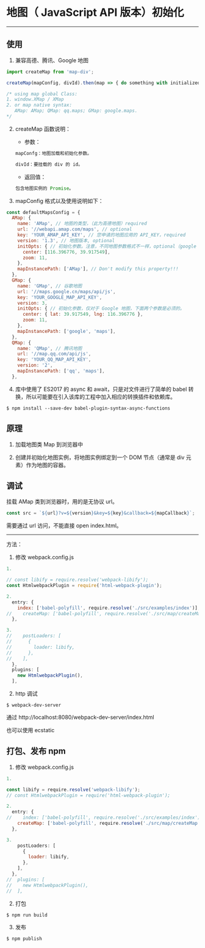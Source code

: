 # 地图（ JavaScript API 版本）初始化
---

## 使用

1. 兼容高德、腾讯、Google 地图

```js
import createMap from 'map-div';

createMap(mapConfig, divId).then(map => { do something with initialized map instance });

/* using map global Class: 
1. window.XMap / XMap
2. or map native syntax:
   AMap: AMap; QMap: qq.maps; GMap: google.maps.
*/
```

2. createMap 函数说明：

    - 参数：
    ```js
    mapConfg：地图加载和初始化参数。

    divId：要挂载的 div 的 id。
    ```

    - 返回值：
    ```js
    包含地图实例的 Promise。
    ```

3. mapConfig 格式以及使用说明如下：
```js
const defaultMapsConfig = {
  AMap: {
    name: 'AMap', // 地图的类型，（此为高德地图）required
    url: '//webapi.amap.com/maps', // optional
    key: 'YOUR_AMAP_API_KEY', // 您申请的地图应用的 API_KEY，required
    version: '1.3', // 地图版本, optional
    initOpts: { // 初始化参数。注意，不同地图参数格式不一样，optional（google 地图 required）
      center: [116.396776, 39.917549],
      zoom: 11,
    },
    mapInstancePath: ['AMap'], // Don't modify this property!!!
  },
  GMap: {
    name: 'GMap', // 谷歌地图
    url: '//maps.google.cn/maps/api/js',
    key: 'YOUR_GOOGLE_MAP_API_KEY',
    version: 3,
    initOpts: { // 初始化参数，仅对于 Google 地图，下面两个参数是必须的。
      center: { lat: 39.917549, lng: 116.396776 },
      zoom: 11,
    },
    mapInstancePath: ['google', 'maps'],
  },
  QMap: {
    name: 'QMap', // 腾讯地图
    url: '//map.qq.com/api/js',
    key: 'YOUR_QQ_MAP_API_KEY',
    version: '2',
    mapInstancePath: ['qq', 'maps'],
  },
```

4. 库中使用了 ES2017 的 async 和 await，只是对文件进行了简单的 babel 转换，所以可能要在引入该库的工程中加入相应的转换插件和依赖库。

```console
$ npm install --save-dev babel-plugin-syntax-async-functions
```

## 原理

1. 加载地图类 Map 到浏览器中

2. 创建并初始化地图实例，将地图实例绑定到一个 DOM 节点（通常是 div 元素）作为地图的容器。

## 调试 

挂载 AMap 类到浏览器时，用的是无协议 url。

```js
const src = `${url}?v=${version}&key=${key}&callback=${mapCallback}`;
```

需要通过 url 访问，不能直接 open index.html。

---

方法：

1. 修改 webpack.config.js 

```js
1. 

// const libify = require.resolve('webpack-libify');
const HtmlwebpackPlugin = require('html-webpack-plugin');

2.
  entry: {
    index: ['babel-polyfill', require.resolve('./src/examples/index')],
//    createMap: ['babel-polyfill', require.resolve('./src/map/createMap')],
  },

3.
//    postLoaders: [
//      {
//        loader: libify,
//      },
//    ],
  },
  plugins: [
    new HtmlwebpackPlugin(),
  ],
```
2. http 调试

```console
$ webpack-dev-server
```

通过 http://localhost:8080/webpack-dev-server/index.html

也可以使用 ecstatic

## 打包、发布 npm

1. 修改 webpack.config.js 

```js
1. 

const libify = require.resolve('webpack-libify');
// const HtmlwebpackPlugin = require('html-webpack-plugin');

2.
  entry: {
//    index: ['babel-polyfill', require.resolve('./src/examples/index')],
    createMap: ['babel-polyfill', require.resolve('./src/map/createMap')],
  },

3.
    postLoaders: [
      {
        loader: libify,
      },
    ],
  },
//  plugins: [
//    new HtmlwebpackPlugin(),
//  ],
```

2. 打包

```console
$ npm run build
```

3. 发布

```console
$ npm publish 
```

